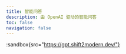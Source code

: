 ```yaml
---
title: 智能问答
description: 由 OpenAI 驱动的智能问答
toc: false
navigation: false
---
```


:sandbox{src="https://gpt.shift2modern.dev/"}